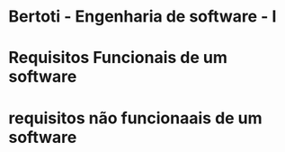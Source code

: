 # Bertoti - Engenharia de software - I

# Requisitos Funcionais de um software


# requisitos não funcionaais de um software 

